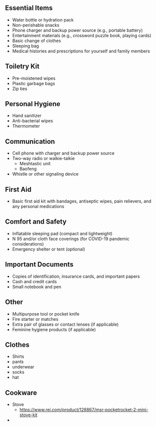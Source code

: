 ## Essential Items

- Water bottle or hydration pack
- Non-perishable snacks
- Phone charger and backup power source (e.g., portable battery)
- Entertainment materials (e.g., crossword puzzle book, playing cards)
- Basic change of clothes
- Sleeping bag
- Medical histories and prescriptions for yourself and family members

## Toiletry Kit

- Pre-moistened wipes
- Plastic garbage bags
- Zip ties

## Personal Hygiene

- Hand sanitizer
- Anti-bacterial wipes
- Thermometer

## Communication

- Cell phone with charger and backup power source
- Two-way radio or walkie-talkie
	- Meshtastic unit
	- Baofeng
- Whistle or other signaling device

## First Aid

- Basic first aid kit with bandages, antiseptic wipes, pain relievers, and any personal medications

## Comfort and Safety

- Inflatable sleeping pad (compact and lightweight)
- N 95 and/or cloth face coverings (for COVID-19 pandemic considerations)
- Emergency shelter or tent (optional)

## Important Documents

- Copies of identification, insurance cards, and important papers
- Cash and credit cards
- Small notebook and pen

## Other

- Multipurpose tool or pocket knife
- Fire starter or matches
- Extra pair of glasses or contact lenses (if applicable)
- Feminine hygiene products (if applicable)

## Clothes

* Shirts
* pants
* underwear
* socks
* hat



## Cookware
- Stove
	- https://www.rei.com/product/128867/msr-pocketrocket-2-mini-stove-kit
- 
